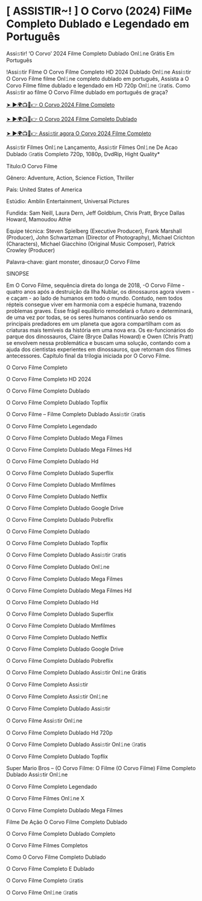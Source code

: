 # [ ASSISTIR~! ] O Corvo (2024) Fil𝗠e Completo Dublado e Legendado em Português
Assi𝚜tir! ‘O Corvo’ 2024 Filme Completo Dublado Onl𝚒ne Grátis Em Português

!Assi𝚜tir Filme O Corvo Filme Completo HD 2024 Dublado Onl𝚒ne Assi𝚜tir O Corvo Filme filme Onl𝚒ne completo dublado em português, Assista a O Corvo Filme filme dublado e legendado em HD 720p Onl𝚒ne 𝙶ratis. Como Assi𝚜tir ao filme O Corvo Filme dublado em português de graça?

[➤ ►🌍📺📱👉 O Corvo 2024 Filme Completo](https://t.co/Jo5SkKjPa4)

[➤ ►🌍📺📱👉 O Corvo 2024 Filme Completo Dublado](https://t.co/Jo5SkKjPa4)

[➤ ►🌍📺📱👉 Assi𝚜tir agora O Corvo 2024 Filme Completo](https://t.co/Jo5SkKjPa4)

Assi𝚜tir Filmes Onl𝚒ne Lançamento, Assi𝚜tir Filmes Onl𝚒ne De Acao Dublado 𝙶ratis Completo 720p, 1080p, DvdRip, Hight Quality*



Título:O Corvo Filme



Gênero: Adventure, Action, Science Fiction, Thriller



País: United States of America



Estúdio: Amblin Entertainment, Universal Pictures



Fundida: Sam Neill, Laura Dern, Jeff Goldblum, Chris Pratt, Bryce Dallas Howard, Mamoudou Athie



Equipe técnica: Steven Spielberg (Executive Producer), Frank Marshall (Producer), John Schwartzman (Director of Photography), Michael Crichton (Characters), Michael Giacchino (Original Music Composer), Patrick Crowley (Producer)



Palavra-chave: giant monster, dinosaur,O Corvo Filme



SINOPSE



Em O Corvo Filme, sequência direta do longa de 2018, -O Corvo Filme - quatro anos após a destruição da Ilha Nublar, os dinossauros agora vivem - e caçam - ao lado de humanos em todo o mundo. Contudo, nem todos répteis consegue viver em harmonia com a espécie humana, trazendo problemas graves. Esse frágil equilíbrio remodelará o futuro e determinará, de uma vez por todas, se os seres humanos continuarão sendo os principais predadores em um planeta que agora compartilham com as criaturas mais temíveis da história em uma nova era. Os ex-funcionários do parque dos dinossauros, Claire (Bryce Dallas Howard) e Owen (Chris Pratt) se envolvem nessa problemática e buscam uma solução, contando com a ajuda dos cientistas experientes em dinossauros, que retornam dos filmes antecessores. Capítulo final da trilogia iniciada por O Corvo Filme.



O Corvo Filme Completo



O Corvo Filme Completo HD 2024



O Corvo Filme Completo Dublado



O Corvo Filme Completo Dublado Topflix



O Corvo Filme – Filme Completo Dublado Assi𝚜tir 𝙶ratis



O Corvo Filme Completo Legendado



O Corvo Filme Completo Dublado Mega Filmes



O Corvo Filme Completo Dublado Mega Filmes Hd



O Corvo Filme Completo Dublado Hd



O Corvo Filme Completo Dublado Superflix



O Corvo Filme Completo Dublado Mmfilmes



O Corvo Filme Completo Dublado Netflix



O Corvo Filme Completo Dublado Google Drive



O Corvo Filme Completo Dublado Pobreflix



O Corvo Filme Completo Dublado



O Corvo Filme Completo Dublado Topflix



O Corvo Filme Completo Dublado Assi𝚜tir 𝙶ratis



O Corvo Filme Completo Dublado Onl𝚒ne



O Corvo Filme Completo Dublado Mega Filmes



O Corvo Filme Completo Dublado Mega Filmes Hd



O Corvo Filme Completo Dublado Hd



O Corvo Filme Completo Dublado Superflix



O Corvo Filme Completo Dublado Mmfilmes



O Corvo Filme Completo Dublado Netflix



O Corvo Filme Completo Dublado Google Drive



O Corvo Filme Completo Dublado Pobreflix



O Corvo Filme Completo Dublado Assi𝚜tir Onl𝚒ne Grátis



O Corvo Filme Completo Assi𝚜tir



O Corvo Filme Completo Assi𝚜tir Onl𝚒ne



O Corvo Filme Completo Dublado Assi𝚜tir



O Corvo Filme Assi𝚜tir Onl𝚒ne



O Corvo Filme Completo Dublado Hd 720p



O Corvo Filme Completo Dublado Assi𝚜tir Onl𝚒ne 𝙶ratis



O Corvo Filme Completo Dublado Topflix



Super Mario Bros – (O Corvo Filme: O Filme (O Corvo Filme) Filme Completo Dublado Assi𝚜tir Onl𝚒ne



O Corvo Filme Completo Legendado



O Corvo Filme Filmes Onl𝚒ne X



O Corvo Filme Completo Dublado Mega Filmes



Filme De Ação O Corvo Filme Completo Dublado



O Corvo Filme Completo Dublado Completo



O Corvo Filme Filmes Completos



Como O Corvo Filme Completo Dublado



O Corvo Filme Completo E Dublado



O Corvo Filme Completo 𝙶ratis



O Corvo Filme Onl𝚒ne 𝙶ratis
